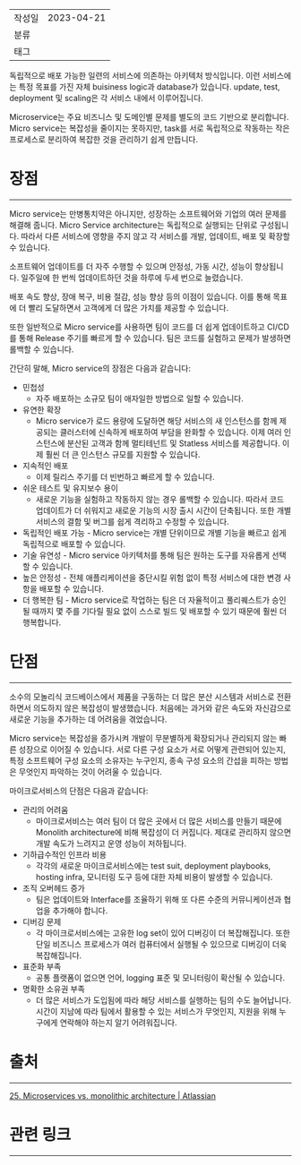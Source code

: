 |                 |                         |
|:----------------|:------------------------|
|   작성일           |   2023-04-21   |
|     분류          |                         |
| 태그              | |  

독립적으로 배포 가능한 일련의 서비스에 의존하는 아키텍처 방식입니다. 이런 서비스에는 특정 목표를 가진 자체 buisiness logic과 database가 있습니다. update, test, deployment 및 scaling은  각 서비스 내에서 이루어집니다. 

Microservice는 주요 비즈니스 및 도메인별 문제를 별도의 코드 기반으로 분리합니다. Micro service는 복잡성을 줄이지는 못하지만, task를 서로 독립적으로 작동하는 작은 프로세스로 분리하여 복잡한 것을 관리하기 쉽게 만듭니다.

# 장점
---
Micro service는 만병통치약은 아니지만, 성장하는 소프트웨어와 기업의 여러 문제를 해결해 줍니다. Micro Service architecture는 독립적으로 실행되는 단위로 구성됩니다. 따라서 다른 서비스에 영향을 주지 않고 각 서비스를 개발, 업데이트, 배포 및 확장할 수 있습니다.

소프트웨어 업데이트를 더 자주 수행할 수 있으며 안정성, 가동 시간, 성능이 향상됩니다. 일주일에 한 번씩 업데이트하던 것을 하루에 두세 번으로 늘렸습니다.

배포 속도 향상, 장애 복구, 비용 절감, 성능 향상 등의 이점이 있습니다. 이를 통해 목표에 더 빨리 도달하면서 고객에게 더 많은 가치를 제공할 수 있습니다.

또한 일반적으로 Micro service를 사용하면 팀이 코드를 더 쉽게 업데이트하고 CI/CD를 통해 Release 주기를 빠르게 할 수 있습니다. 팀은 코드를 실험하고 문제가 발생하면 롤백할 수 있습니다.

간단히 말해, Micro service의 장점은 다음과 같습니다:

- 민첩성
	- 자주 배포하는 소규모 팀이 애자일한 방법으로 일할 수 있습니다.
- 유연한 확장
	- Micro service가 로드 용량에 도달하면 해당 서비스의 새 인스턴스를 함께 제공되는 클러스터에 신속하게 배포하여 부담을 완화할 수 있습니다. 이제 여러 인스턴스에 분산된 고객과 함께 멀티테넌트 및 Statless 서비스를 제공합니다. 이제 훨씬 더 큰 인스턴스 규모를 지원할 수 있습니다.
- 지속적인 배포
	- 이제 릴리스 주기를 더 빈번하고 빠르게 할 수 있습니다.
- 쉬운 테스트 및 유지보수 용이
	- 새로운 기능을 실험하고 작동하지 않는 경우 롤백할 수 있습니다. 따라서 코드 업데이트가 더 쉬워지고 새로운 기능의 시장 출시 시간이 단축됩니다. 또한 개별 서비스의 결함 및 버그를 쉽게 격리하고 수정할 수 있습니다.
- 독립적인 배포 가능 - Micro service는 개별 단위이므로 개별 기능을 빠르고 쉽게 독립적으로 배포할 수 있습니다.
- 기술 유연성 - Micro service 아키텍처를 통해 팀은 원하는 도구를 자유롭게 선택할 수 있습니다.
- 높은 안정성 - 전체 애플리케이션을 중단시킬 위험 없이 특정 서비스에 대한 변경 사항을 배포할 수 있습니다.
- 더 행복한 팀 - Micro service로 작업하는 팀은 더 자율적이고 풀리퀘스트가 승인될 때까지 몇 주를 기다릴 필요 없이 스스로 빌드 및 배포할 수 있기 때문에 훨씬 더 행복합니다.

# 단점
---
소수의 모놀리식 코드베이스에서 제품을 구동하는 더 많은 분산 시스템과 서비스로 전환하면서 의도하지 않은 복잡성이 발생했습니다. 처음에는 과거와 같은 속도와 자신감으로 새로운 기능을 추가하는 데 어려움을 겪었습니다. 

Micro service는 복잡성을 증가시켜 개발이 무분별하게 확장되거나 관리되지 않는 빠른 성장으로 이어질 수 있습니다. 서로 다른 구성 요소가 서로 어떻게 관련되어 있는지, 특정 소프트웨어 구성 요소의 소유자는 누구인지, 종속 구성 요소의 간섭을 피하는 방법은 무엇인지 파악하는 것이 어려울 수 있습니다.

마이크로서비스의 단점은 다음과 같습니다:

- 관리의 어려움
	- 마이크로서비스는 여러 팀이 더 많은 곳에서 더 많은 서비스를 만들기 때문에 Monolith architecture에 비해 복잡성이 더 커집니다. 제대로 관리하지 않으면 개발 속도가 느려지고 운영 성능이 저하됩니다.
- 기하급수적인 인프라 비용
	- 각각의 새로운 마이크로서비스에는 test suit, deployment playbooks, hosting infra, 모니터링 도구 등에 대한 자체 비용이 발생할 수 있습니다.
- 조직 오버헤드 증가
	- 팀은 업데이트와 Interface를 조율하기 위해 또 다른 수준의 커뮤니케이션과 협업을 추가해야 합니다.
- 디버깅 문제
	- 각 마이크로서비스에는 고유한 log set이 있어 디버깅이 더 복잡해집니다. 또한 단일 비즈니스 프로세스가 여러 컴퓨터에서 실행될 수 있으므로 디버깅이 더욱 복잡해집니다.
- 표준화 부족
	- 공통 플랫폼이 없으면 언어, logging 표준 및 모니터링이 확산될 수 있습니다.
- 명확한 소유권 부족
	- 더 많은 서비스가 도입됨에 따라 해당 서비스를 실행하는 팀의 수도 늘어납니다. 시간이 지남에 따라 팀에서 활용할 수 있는 서비스가 무엇인지, 지원을 위해 누구에게 연락해야 하는지 알기 어려워집니다.

# 출처
---
[25. Microservices vs. monolithic architecture | Atlassian](https://www.atlassian.com/microservices/microservices-architecture/microservices-vs-monolith)

# 관련 링크
---